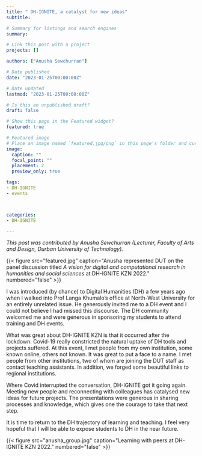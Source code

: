 ```yaml
---
title: " DH-IGNITE, a catalyst for new ideas"
subtitle: 

# Summary for listings and search engines
summary:  

# Link this post with a project
projects: []

authors: ["Anusha Sewchurran"]

# Date published
date: "2023-01-25T00:00:00Z"

# Date updated
lastmod: "2023-01-25T00:00:00Z"

# Is this an unpublished draft?
draft: false

# Show this page in the Featured widget?
featured: true

# Featured image
# Place an image named `featured.jpg/png` in this page's folder and customize its options here.
image:
  caption: ""
  focal_point: ""
  placement: 2
  preview_only: true

tags:
- DH-IGNITE
- events



categories:
- DH-IGNITE

---
```


_This post was contributed by Anusha Sewchurran (Lecturer, Faculty of Arts and Design, Durban University of Technology)._

{{< figure src="featured.jpg" caption="Anusha represented DUT on the panel discussion titled _A vision for digital and computational research in humanities and social sciences_ at DH-IGNITE KZN 2022." numbered="false" >}}

I was introduced (by chance) to Digital Humanities (DH) a few years ago when I walked into Prof Langa Khumalo’s office at North-West University for an entirely unrelated issue. He generously invited me to a DH event and I could not believe I had missed this discourse. The DH community welcomed me and were generous in sponsoring my students to attend training and DH events.

What was great about DH-IGNITE KZN is that it occurred after the lockdown. Covid-19 really constricted the natural uptake of DH tools and projects suffered. At this event, I met people from my own institution, some known online, others not known. It was great to put a face to a name. I met people from other institutions, two of whom are joining the DUT staff as contact teaching assistants. In addition, we forged some beautiful links to regional institutions. 

Where Covid interrupted the conversation, DH-IGNITE got it going again. Meeting new people and reconnecting with colleagues has catalysed new ideas for future projects. The presentations were generous in sharing processes and knowledge, which gives one the courage to take that next step. 

It is time to return to the DH trajectory of learning and teaching. I feel very hopeful that I will be able to expose students to DH in the near future. 

{{< figure src="anusha_group.jpg" caption="Learning with peers at DH-IGNITE KZN 2022." numbered="false" >}}
